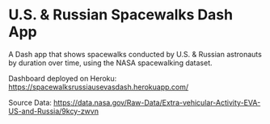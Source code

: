 # U.S. & Russian Spacewalks Dash App
A Dash app that shows spacewalks conducted by U.S. & Russian astronauts by duration over time, using the NASA spacewalking dataset.  

Dashboard deployed on Heroku:
https://spacewalksrussiausevasdash.herokuapp.com/

Source Data:
https://data.nasa.gov/Raw-Data/Extra-vehicular-Activity-EVA-US-and-Russia/9kcy-zwvn
